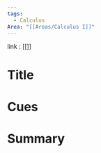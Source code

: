 ```yaml
---
tags:
  - Calculus
Area: "[[Areas/Calculus I]]"
---
```

link : [[]]
# Title
# Cues
# Summary
```

```